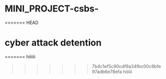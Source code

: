 # MINI_PROJECT-csbs-
<<<<<<< HEAD
# cyber attack detention
=======
hiiiiii
>>>>>>> 7b4c1ef5c90cdf9a34fbc00c8bfe97adb6e78efa
hiiiiii